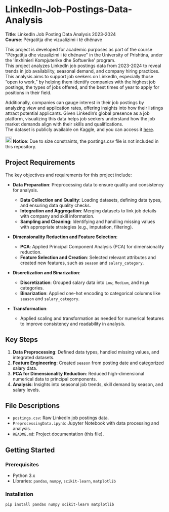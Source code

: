 # LinkedIn-Job-Postings-Data-Analysis

**Title**: LinkedIn Job Posting Data Analysis 2023-2024<br>
**Course**: Përgatitja dhe vizualizimi i të dhënave


This project is developed for academic purposes as part of the course "Përgatitja dhe vizualizimi i të dhënave"  in the University of Prishtina, under the 'Inxhinieri Kompjuterike dhe Softuerike' program.<br>
This project analyzes LinkedIn job postings data from 2023-2024 to reveal trends in job availability, seasonal demand, and company hiring practices. This analysis aims to support job seekers on LinkedIn, especially those “open to work,” by helping them identify companies with the highest job postings, the types of jobs offered, and the best times of year to apply for positions in their field.

Additionally, companies can gauge interest in their job postings by analyzing view and application rates, offering insights into how their listings attract potential applicants. Given LinkedIn’s global presence as a job platform, visualizing this data helps job seekers understand how the job market demands align with their skills and qualifications.<br>
The dataset is publicly available on Kaggle, and you can access it [here](https://www.kaggle.com/datasets/arshkon/linkedin-job-postings).


<img src="https://raw.githubusercontent.com/FortAwesome/Font-Awesome/6.x/svgs/solid/cloud.svg" width="20" height="20"> <strong>Notice</strong>: Due to size constraints, the postings.csv file is not included in this repository.

## Project Requirements

The key objectives and requirements for this project include:

- **Data Preparation**: Preprocessing data to ensure quality and consistency for analysis.
  - **Data Collection and Quality**: Loading datasets, defining data types, and ensuring data quality checks.
  - **Integration and Aggregation**: Merging datasets to link job details with company and skill information.
  - **Sampling and Cleaning**: Identifying and handling missing values with appropriate strategies (e.g., imputation, filtering).
  
- **Dimensionality Reduction and Feature Selection**:
  - **PCA**: Applied Principal Component Analysis (PCA) for dimensionality reduction.
  - **Feature Selection and Creation**: Selected relevant attributes and created new features, such as `season` and `salary_category`.

- **Discretization and Binarization**:
  - **Discretization**: Grouped salary data into `Low`, `Medium`, and `High` categories.
  - **Binarization**: Applied one-hot encoding to categorical columns like `season` and `salary_category`.

- **Transformation**:
  - Applied scaling and transformation as needed for numerical features to improve consistency and readability in analysis.

## Key Steps

1. **Data Preprocessing**: Defined data types, handled missing values, and integrated datasets.
2. **Feature Engineering**: Created `season` from posting date and categorized salary data.
3. **PCA for Dimensionality Reduction**: Reduced high-dimensional numerical data to principal components.
4. **Analysis**: Insights into seasonal job trends, skill demand by season, and salary levels.

## File Descriptions

- `postings.csv`: Raw LinkedIn job postings data.
- `PreprocessingData.ipynb`: Jupyter Notebook with data processing and analysis.
- `README.md`: Project documentation (this file).

## Getting Started

### Prerequisites

- Python 3.x
- Libraries: `pandas`, `numpy`, `scikit-learn`, `matplotlib`

### Installation

```bash
pip install pandas numpy scikit-learn matplotlib